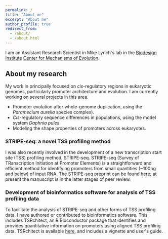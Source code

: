 ```yaml
---
permalink: /
title: "About me"
excerpt: "About me"
author_profile: true
redirect_from: 
  - /about/
  - /about.html
---
```


I am an Assistant Research Scientist in Mike Lynch's lab in the [Biodesign Institute](https://biodesign.asu.edu/) [Center for Mechanisms of Evolution](https://biodesign.asu.edu/research/centers/mechanisms-evolution#:~:text=The%20Biodesign%20Center%20for%20Mechanisms,the%20building%20blocks%20of%20cells.&text=In%20essence%2C%20we%20are%20aiming,field%20called%20evolutionary%20cell%20biology.).

## About my research

My work in principally focused on *cis*-regulatory regions in eukaryotic genomes, particularly promoter architecture and evolution. I am currently working on several projects in this area.

- Promoter evolution after whole-genome duplication, using the *Paramecium aurelia* species complex).
- *Cis*-regulatory sequence differences in populations, using the model system *Daphnia pulex*.
- Modeling the shape properties of promoters across eukaryotes. 

### STRIPE-seq: a novel TSS profiling method
I was also recently involved in the development of a new transcription start site (TSS) profiling method, STRIPE-seq. STRIPE-seq (Survey of TRanscription Initiation at Promoter Elements) is a straightforward and efficient method for identifying promoters from small quantities (~100ng and below) of input RNA. The STRIPE-seq preprint can be found [here](https://www.biorxiv.org/content/10.1101/2020.01.16.905182v1); at present the manuscript is in the latter stages of peer review.

### Development of bioinformatics software for analysis of TSS profiling data
To facilitate the analysis of STRIPE-seq and other forms of TSS profiling data, I have authored or contributed to bioinformatics software.
This includes TSRchitect, an R Bioconductor package that identifies and provides quantitative information on promoters using aligned TSS profiling data.
TSRchitect is available [here](https://www.bioconductor.org/packages/release/bioc/html/TSRchitect.html), and includes a vignette and user's guide. 